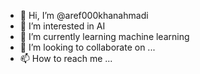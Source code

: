 - 👋 Hi, I’m @aref000khanahmadi
- 👀 I’m interested in AI
- 🌱 I’m currently learning machine learning
- 💞️ I’m looking to collaborate on ...
- 📫 How to reach me ...
<!---
aref000khanahmadi/aref000khanahmadi is a ✨ special ✨ repository because its `README.md` (this file) appears on your GitHub profile.
You can click the Preview link to take a look at your changes.
--->
